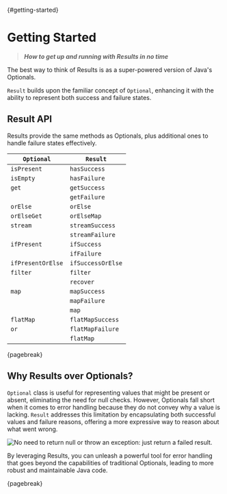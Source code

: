 
{#getting-started}
# Getting Started

> ***How to get up and running with Results in no time***

The best way to think of Results is as a super-powered version of Java's Optionals.

`Result` builds upon the familiar concept of `Optional`, enhancing it with the ability to represent both success and failure states.


## Result API

Results provide the same methods as Optionals, plus additional ones to handle failure states effectively.

| `Optional`        | `Result`          |
|-------------------|-------------------|
| `isPresent`       | `hasSuccess`      |
| `isEmpty`         | `hasFailure`      |
| `get`             | `getSuccess`      |
|                   | `getFailure`      |
| `orElse`          | `orElse`          |
| `orElseGet`       | `orElseMap`       |
| `stream`          | `streamSuccess`   |
|                   | `streamFailure`   |
| `ifPresent`       | `ifSuccess`       |
|                   | `ifFailure`       |
| `ifPresentOrElse` | `ifSuccessOrElse` |
| `filter`          | `filter`          |
|                   | `recover`         |
| `map`             | `mapSuccess`      |
|                   | `mapFailure`      |
|                   | `map`             |
| `flatMap`         | `flatMapSuccess`  |
| `or`              | `flatMapFailure`  |
|                   | `flatMap`         |

{pagebreak}


## Why Results over Optionals?

`Optional` class is useful for representing values that might be present or absent, eliminating the need for null checks. However, Optionals fall short when it comes to error handling because they do not convey why a value is lacking. `Result` addresses this limitation by encapsulating both successful values and failure reasons, offering a more expressive way to reason about what went wrong.

![No need to return null or throw an exception: just return a failed result.](getting-started.png)

By leveraging Results, you can unleash a powerful tool for error handling that goes beyond the capabilities of traditional Optionals, leading to more robust and maintainable Java code.

{pagebreak}
